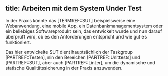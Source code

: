 title: Arbeiten mit dem System Under Test
---
In der Praxis könnte das [TERMREF::SUT] beispielsweise eine Webanwendung, eine mobile App, ein
Datenbankmanagementsystem oder ein beliebiges Softwareprodukt sein, das entwickelt wurde und nun
darauf überprüft wird, ob es den Anforderungen entspricht und wie gut es funktioniert.

Das hier entwickelte SUT dient hauptsächlich der Taskgroup [PARTREF::Testen], nin den Bereichen
[PARTREF::Unittests] und [PARTREF::SUT], aber auch [PARTREF::Linter], um die dynamische und
statische Qualitätssicherung in der Praxis anzuwenden.
